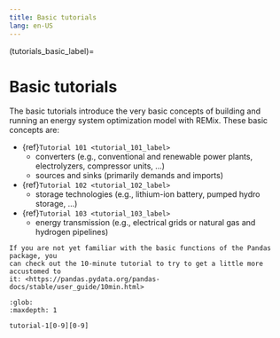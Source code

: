 ```yaml
---
title: Basic tutorials
lang: en-US
---
```

(tutorials_basic_label)=

# Basic tutorials

The basic tutorials introduce the very basic concepts of building and
running an energy system optimization model with REMix. These basic
concepts are:

- {ref}`Tutorial 101 <tutorial_101_label>`
  - converters (e.g., conventional and renewable power plants, electrolyzers,
  compressor units, ...)
  - sources and sinks (primarily demands and imports)
- {ref}`Tutorial 102 <tutorial_102_label>`
  - storage technologies (e.g., lithium-ion battery, pumped hydro storage, ...)
- {ref}`Tutorial 103 <tutorial_103_label>`
  - energy transmission (e.g., electrical grids or natural gas and hydrogen
    pipelines)

```{note}
If you are not yet familiar with the basic functions of the Pandas package, you
can check out the 10-minute tutorial to try to get a little more accustomed to
it: <https://pandas.pydata.org/pandas-docs/stable/user_guide/10min.html>
```

```{toctree}
:glob:
:maxdepth: 1

tutorial-1[0-9][0-9]
```
